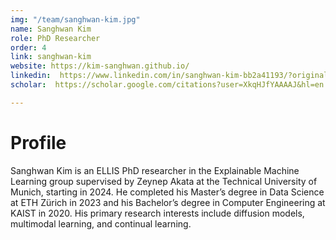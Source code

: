 ```yaml
---
img: "/team/sanghwan-kim.jpg"
name: Sanghwan Kim
role: PhD Researcher
order: 4
link: sanghwan-kim
website: https://kim-sanghwan.github.io/
linkedin:  https://www.linkedin.com/in/sanghwan-kim-bb2a41193/?original_referer=https%3A%2F%2Fkim-sanghwan.github.io%2F
scholar:  https://scholar.google.com/citations?user=XkqHJfYAAAAJ&hl=en

---
```


# Profile
Sanghwan Kim is an ELLIS PhD researcher in the Explainable Machine Learning group supervised by Zeynep Akata at the Technical University of Munich, starting in 2024. He completed his Master’s degree in Data Science at ETH Zürich in 2023 and his Bachelor’s degree in Computer Engineering at KAIST in 2020. His primary research interests include diffusion models, multimodal learning, and continual learning.